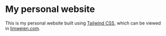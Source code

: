 # My personal website

This is my personal website built using [Tailwind CSS](https://tailwindcss.com/), which can be viewed in [limweien.com](https://limweien.com/).
